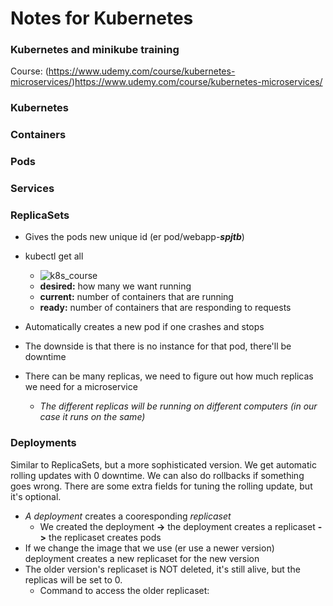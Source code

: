 # Notes for Kubernetes
### Kubernetes and minikube training
Course: (https://www.udemy.com/course/kubernetes-microservices/)https://www.udemy.com/course/kubernetes-microservices/

### Kubernetes
### Containers
### Pods
### Services

### ReplicaSets
* Gives the pods new unique id (er pod/webapp-***spjtb***)
* kubectl get all
    * ![k8s_course](https://github.com/figuranna/k8s/assets/101461379/8c5dccac-df52-4aba-8482-b76c0d186494)
    * **desired:** how many we want running
    * **current:** number of containers that are running
    * **ready:** number of containers that are responding to requests

* Automatically creates a new pod if one crashes and stops
* The downside is that there is no instance for that pod, there'll be downtime
* There can be many replicas, we need to figure out how much replicas we need for a microservice
    * *The different replicas will be running on different computers (in our case it runs on the same)*

### Deployments
Similar to ReplicaSets, but a more sophisticated version. We get automatic rolling updates with 0 downtime. We can also do rollbacks if something goes wrong. There are some extra fields for tuning the rolling update, but it's optional. 
* *A deployment* creates a cooresponding *replicaset*
    * We created the deployment **->** the deployment creates a replicaset **->** the replicaset creates pods
* If we change the image that we use (er use a newer version) deployment creates a new replicaset for the new version
* The older version's replicaset is NOT deleted, it's still alive, but the replicas will be set to 0.
    * Command to access the older replicaset: 
